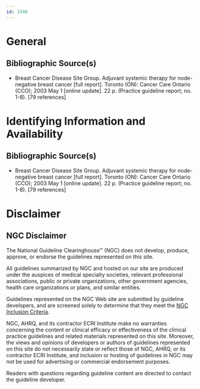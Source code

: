 ```yaml
---
id: 3346
---
```


# General

## Bibliographic Source(s)

- Breast Cancer Disease Site Group. Adjuvant systemic therapy for node-negative breast cancer [full report]. Toronto (ON): Cancer Care Ontario (CCO); 2003 May 1 [online update]. 22 p. (Practice guideline report; no. 1-8). [79 references]

# Identifying Information and Availability

## Bibliographic Source(s)

- Breast Cancer Disease Site Group. Adjuvant systemic therapy for node-negative breast cancer [full report]. Toronto (ON): Cancer Care Ontario (CCO); 2003 May 1 [online update]. 22 p. (Practice guideline report; no. 1-8). [79 references]

# Disclaimer

## NGC Disclaimer

The National Guideline Clearinghouse™ (NGC) does not develop, produce, approve, or endorse the guidelines represented on this site.

All guidelines summarized by NGC and hosted on our site are produced under the auspices of medical specialty societies, relevant professional associations, public or private organizations, other government agencies, health care organizations or plans, and similar entities.

Guidelines represented on the NGC Web site are submitted by guideline developers, and are screened solely to determine that they meet the [NGC Inclusion Criteria](/help-and-about/summaries/inclusion-criteria).

NGC, AHRQ, and its contractor ECRI Institute make no warranties concerning the content or clinical efficacy or effectiveness of the clinical practice guidelines and related materials represented on this site. Moreover, the views and opinions of developers or authors of guidelines represented on this site do not necessarily state or reflect those of NGC, AHRQ, or its contractor ECRI Institute, and inclusion or hosting of guidelines in NGC may not be used for advertising or commercial endorsement purposes.

Readers with questions regarding guideline content are directed to contact the guideline developer.

